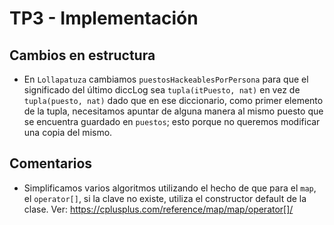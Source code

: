 # TP3 - Implementación

## Cambios en estructura

* En `Lollapatuza` cambiamos `puestosHackeablesPorPersona` para que el significado del último diccLog sea
  `tupla(itPuesto, nat)` en vez de `tupla(puesto, nat)` dado que en ese diccionario, como primer elemento
  de la tupla, necesitamos apuntar de alguna manera al mismo puesto que se encuentra guardado en `puestos`;
  esto porque no queremos modificar una copia del mismo.

## Comentarios

* Simplificamos varios algoritmos utilizando el hecho de que para el `map`, el `operator[]`, si la clave
  no existe, utiliza el constructor default de la clase. Ver: https://cplusplus.com/reference/map/map/operator[]/